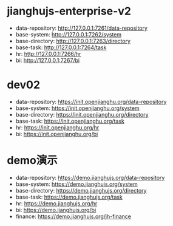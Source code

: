 # jianghujs-enterprise-v2

- data-repository: http://127.0.0.1:7261/data-repository
- base-system:     http://127.0.0.1:7262/system   
- base-directory:  http://127.0.0.1:7263/directory
- base-task:       http://127.0.0.1:7264/task 
- hr:              http://127.0.0.1:7266/hr
- bi:              http://127.0.0.1:7267/bi



# dev02

- data-repository: https://init.openjianghu.org/data-repository
- base-system:     https://init.openjianghu.org/system   
- base-directory:  https://init.openjianghu.org/directory
- base-task:       https://init.openjianghu.org/task 
- hr:              https://init.openjianghu.org/hr
- bi:              https://init.openjianghu.org/bi

# demo演示

- data-repository: https://demo.jianghujs.org/data-repository
- base-system:     https://demo.jianghujs.org/system   
- base-directory:  https://demo.jianghujs.org/directory
- base-task:       https://demo.jianghujs.org/task 
- hr:              https://demo.jianghujs.org/hr
- bi:              https://demo.jianghujs.org/bi
- finance:         https://demo.jianghujs.org/jh-finance
